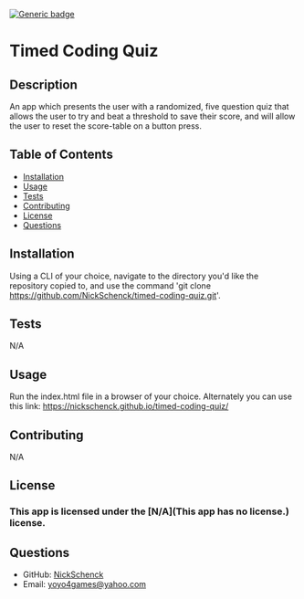 [![Generic badge](https://img.shields.io/badge/license-N/A-<COLOR>.svg)](#license)
  # Timed Coding Quiz
  ## Description
  An app which presents the user with a randomized, five question quiz that allows the user to try and beat a threshold to save their score, and will allow the user to reset the score-table on a button press.
  ## Table of Contents
  * [Installation](#installation)
  * [Usage](#usage)
  * [Tests](#tests)
  * [Contributing](#contributing)
  * [License](#license)
  * [Questions](#questions)
  ## Installation
  Using a CLI of your choice, navigate to the directory you'd like the repository copied to, and use the command 'git clone https://github.com/NickSchenck/timed-coding-quiz.git'.
  ## Tests
  N/A
  ## Usage
  Run the index.html file in a browser of your choice. Alternately you can use this link: https://nickschenck.github.io/timed-coding-quiz/
  ## Contributing
  N/A
  ## License
  ### This app is licensed under the [N/A](This app has no license.) license.
  ## Questions
  * GitHub: [NickSchenck](https://github.com/NickSchenck)
  * Email: 
  [yoyo4games@yahoo.com](mailto:yoyo4games@yahoo.com)
  